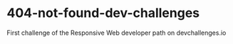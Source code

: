 # 404-not-found-dev-challenges
First challenge of the Responsive Web developer path on devchallenges.io
